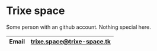 # Trixe space
Some person with an github account. Nothing special here.

| Email | trixe.space@trixe-space.tk |
|-------|----------------------------|

